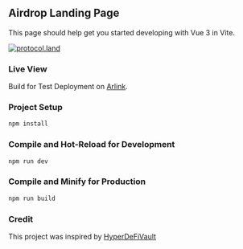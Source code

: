 ## Airdrop Landing Page

This page should help get you started developing with Vue 3 in Vite.

[![protocol.land](https://arweave.net/oADpeycpEZWYiTt5n1MBacMXfG7tWrcUwi7h8frON0c)](https://protocol.land/#/repository/a0856f3e-a73e-4a7f-9c8d-41789cc643fa)

### Live View

Build for Test Deployment on [Arlink](https://callister_arlink.arweave.net/).

### Project Setup

```sh
npm install
```

### Compile and Hot-Reload for Development

```sh
npm run dev
```

### Compile and Minify for Production

```sh
npm run build
```

### Credit

This project was inspired by [HyperDeFiVault](https://protocol.land/#/repository/89a647b1-6404-4b41-8b36-87025a4599c4) 

